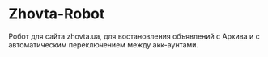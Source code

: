 # Zhovta-Robot
Робот для сайта zhovta.ua, для востановления объявлений с Архива и с автоматическим переключением между акк-аунтами.
